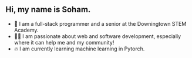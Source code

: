## Hi, my name is Soham.

- 🏫 I am a full-stack programmer and a senior at the Downingtown STEM Academy.
- 🧑‍💻 I am passionate about web and software development, especially where it can help me and my community!
- 🔥 I am currently learning machine learning in Pytorch.

<!--
**sohamkatdare/sohamkatdare** is a ✨ _special_ ✨ repository because its `README.md` (this file) appears on your GitHub profile.

Here are some ideas to get you started:

- 🔭 I’m currently working on ...
- 🌱 I’m currently learning ...
- 👯 I’m looking to collaborate on ...
- 🤔 I’m looking for help with ...
- 💬 Ask me about ...
- 📫 How to reach me: ...
- 😄 Pronouns: ...
- ⚡ Fun fact: ...
-->
